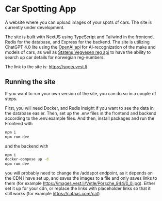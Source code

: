 # Car Spotting App
A website where you can upload images of your spots of cars. The site is currently under development.


The site is built with NextJS using TypeScript and Tailwind in the frontend, Redis for the database, and Express for the backend. The site is utilizing ChatGPT 4.0 lite using the [OpenAI api](https://platform.openai.com/api-keys) for AI-recognization of the make and models of cars, as well as [Statens Vegvesen reg api](https://www.vegvesen.no/om-oss/om-organisasjonen/apne-data/et-utvalg-apne-data/api-for-tekniske-kjoretoyopplysninger/) to have the ability to search up car details for norwegian reg-numbers.

The link to the site is: https://spots.vest.li

## Running the site
If you want to run your own version of the site, you can do so in a couple of steps.

First, you will need Docker, and Redis Insight if you want to see the data in the database easier.
Then, set up the .env files in the frontend and backend according to the .env.example files.
And then, install packages and run the Frontend with
```bash
npm i
npm run dev
```
and the backend with
```bash
npm i
docker-compose up -d
npm run dev
```
you will probably need to change the /addspot endpoint, as it depends on the CDN i have set up, and saves the images to a file and only saves links to them (for example https://images.vest.li/Vetle/Porsche_944/0_0.jpg). Either set it up for your cdn, or replace the links with placeholder links so that it still works (for example https://cataas.com/cat)
